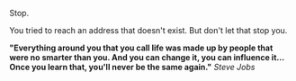 
Stop.

You tried to reach an address that doesn't exist. But don't let that stop you.

**"Everything around you that you call life was made up by people that were no smarter than you. And you can change it, you can influence it… Once you learn that, you'll never be the same again."** *Steve Jobs*
